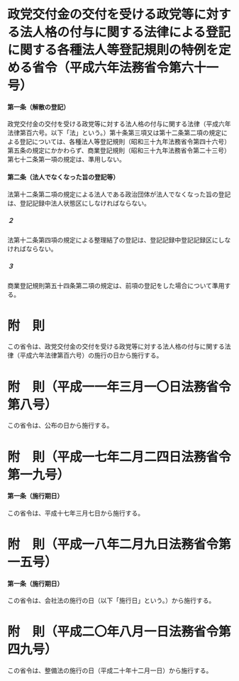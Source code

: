 # 政党交付金の交付を受ける政党等に対する法人格の付与に関する法律による登記に関する各種法人等登記規則の特例を定める省令（平成六年法務省令第六十一号）
#### 第一条（解散の登記）
政党交付金の交付を受ける政党等に対する法人格の付与に関する法律（平成六年法律第百六号。以下「法」という。）第十条第三項又は第十二条第二項の規定による登記については、各種法人等登記規則（昭和三十九年法務省令第四十六号）第五条の規定にかかわらず、商業登記規則（昭和三十九年法務省令第二十三号）第七十二条第一項の規定は、準用しない。
#### 第二条（法人でなくなった旨の登記等）
法第十二条第二項の規定による法人である政治団体が法人でなくなった旨の登記は、登記記録中法人状態区にしなければならない。
##### ２
法第十二条第四項の規定による整理結了の登記は、登記記録中登記記録区にしなければならない。
##### ３
商業登記規則第五十四条第二項の規定は、前項の登記をした場合について準用する。
# 附　則
この省令は、政党交付金の交付を受ける政党等に対する法人格の付与に関する法律（平成六年法律第百六号）の施行の日から施行する。
# 附　則（平成一一年三月一〇日法務省令第八号）
この省令は、公布の日から施行する。
# 附　則（平成一七年二月二四日法務省令第一九号）
#### 第一条（施行期日）
この省令は、平成十七年三月七日から施行する。
# 附　則（平成一八年二月九日法務省令第一五号）
#### 第一条（施行期日）
この省令は、会社法の施行の日（以下「施行日」という。）から施行する。
# 附　則（平成二〇年八月一日法務省令第四九号）
この省令は、整備法の施行の日（平成二十年十二月一日）から施行する。
